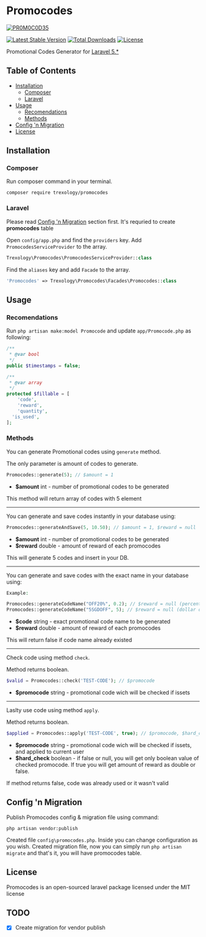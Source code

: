 # Promocodes

[![PR0M0C0D35](http://i.imgsafe.org/c1512bb.jpg)](https://github.com/trexology/promocodes)

[![Latest Stable Version](https://poser.pugx.org/trexology/promocodes/version.png)](https://packagist.org/packages/trexology/promocodes)
[![Total Downloads](https://poser.pugx.org/trexology/promocodes/d/total.png)](https://packagist.org/packages/trexology/promocodes)
[![License](https://poser.pugx.org/trexology/promocodes/license)](https://packagist.org/packages/trexology/promocodes)

Promotional Codes Generator for [Laravel 5.*](http://laravel.com/)

## Table of Contents
- [Installation](#installation)
    - [Composer](#composer)
    - [Laravel](#laravel)
- [Usage](#usage)
    - [Recomendations](#recomendations)
    - [Methods](#methods)
- [Config 'n Migration](#config-n-migration)
- [License](#license)

## Installation

### Composer

Run composer command in your terminal.

    composer require trexology/promocodes

### Laravel

Please read [Config 'n Migration](#config-n-migration) section first. It's requried to create **promocodes** table

Open `config/app.php` and find the `providers` key. Add `PromocodesServiceProvider` to the array.

```php
Trexology\Promocodes\PromocodesServiceProvider::class
```

Find the `aliases` key and add `Facade` to the array.

```php
'Promocodes' => Trexology\Promocodes\Facades\Promocodes::class
```

## Usage

### Recomendations

Run `php artisan make:model Promocode` and update `app/Promocode.php` as following:

```php
/**
 * @var bool
 */
public $timestamps = false;

/**
 * @var array
 */
protected $fillable = [
	'code',
	'reward',
	'quantity',
  'is_used',
];

```

### Methods

You can generate Promotional codes using `generate` method.

The only parameter is amount of codes to generate.


```php
Promocodes::generate(5); // $amount = 1
```

- **$amount** int - number of promotional codes to be generated

This method will return array of codes with 5 element

---

You can generate and save codes instantly in your database using:

```php
Promocodes::generateAndSave(5, 10.50); // $amount = 1, $reward = null
```

- **$amount** int - number of promotional codes to be generated
- **$reward** double - amount of reward of each promocodes

This will generate 5 codes and insert in your DB.

---

You can generate and save codes with the exact name in your database using:

```php
Example:

Promocodes::generateCodeName("OFF20%", 0.2); // $reward = null (percentage discount)
Promocodes::generateCodeName("5SGDOFF", 5); // $reward = null (dollar discount)
```

- **$code** string - exact promotional code name to be generated
- **$reward** double - amount of reward of each promocodes

This will return false if code name already existed

---

Check code using method `check`.

Method returns boolean.

```php
$valid = Promocodes::check('TEST-CODE'); // $promocode
```

- **$promocode** string - promotional code wich will be checked if issets

---

Laslty use code using method `apply`.

Method returns boolean.

```php
$applied = Promocodes::apply('TEST-CODE', true); // $promocode, $hard_check = false
```

- **$promocode** string - promotional code wich will be checked if issets, and applied to current user
- **$hard_check** boolean - if false or null, you will get only boolean value of checked promocode. If true you will get amount of reward as double or false.

If method returns false, code was already used or it wasn't valid

## Config 'n Migration

Publish Promocodes config & migration file using command:

```
php artisan vendor:publish
```

Created file `config\promocodes.php`. Inside you can change configuration as you wish.
Created migration file, now you can simply run `php artisan migrate` and that's it, you will have promocodes table.

## License

Promocodes is an open-sourced laravel package licensed under the MIT license

## TODO
- [x] Create migration for vendor publish
